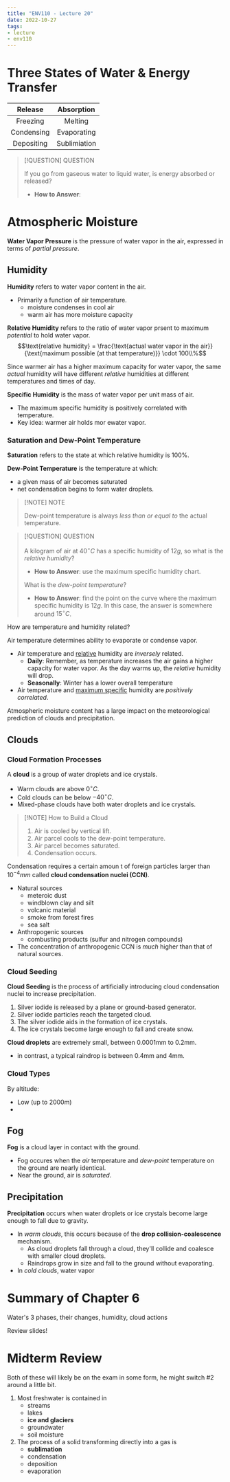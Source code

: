 ```yaml
---
title: "ENV110 - Lecture 20"
date: 2022-10-27
tags:
- lecture
- env110
---
```


# Three States of Water & Energy Transfer

| Release | Absorption |
|:-:|:-:|
| Freezing | Melting |
| Condensing | Evaporating |
| Depositing | Sublimiation |

> [!QUESTION] QUESTION
> 
> If you go from gaseous water to liquid water, is energy absorbed or released?
> 
> * **How to Answer**: 

# Atmospheric Moisture

**Water Vapor Pressure** is the pressure of water vapor in the air, expressed in terms of *partial pressure*.

## Humidity

**Humidity** refers to water vapor content in the air.

* Primarily a function of air temperature.
	* moisture condenses in cool air
	* warm air has more moisture capacity

**Relative Humidity** refers to the ratio of water vapor prsent to maximum *potential* to hold water vapor.
$$\text{relative humidity} = \frac{\text{actual water vapor in the air}}{\text{maximum possible (at that temperature)}} \cdot 100\\%$$

Since warmer air has a higher maximum capacity for water vapor, the same *actual* humidity will have different *relative* humidities at different temperatures and times of day.

**Specific Humidity** is the mass of water vapor per unit mass of air.
* The maximum specific humidity is positively correlated with temperature.
* Key idea: warmer air holds mor ewater vapor.

### Saturation and Dew-Point Temperature

**Saturation** refers to the state at which relative humidity is 100%.

**Dew-Point Temperature** is the temperature at which:
* a given mass of air becomes saturated
* net condensation begins to form water droplets.

> [!NOTE] NOTE
> 
> Dew-point temperature is always *less than or equal to* the actual temperature.


> [!QUESTION] QUESTION
> 
> A kilogram of air at $40 ^\circ C$ has a specific humidity of $12g$, so what is the *relative humidity*?
> 
> * **How to Answer**: use the maximum specific humidity chart.
> 
> What is the *dew-point temperature*?
>
> * **How to Answer**: find the point on the curve where the maximum specific humidity is $12g$. In this case, the answer is somewhere around $15 ^\circ C$.


How are temperature and humidity related?

Air temperature determines ability to evaporate or condense vapor.

* Air temperature and <u>relative</u> humidity are *inversely* related.
	* **Daily**: Remember, as temperature increases the air gains a higher capacity for water vapor. As the day warms up, the *relative* humidity will drop.
	* **Seasonally**: Winter has a lower overall temperature
* Air temperature and <u>maximum specific</u> humidity are *positively correlated*.

Atmospheric moisture content has a large impact on the meteorological prediction of clouds and precipitation.

## Clouds

### Cloud Formation Processes

A **cloud** is a group of water droplets and ice crystals.
* Warm clouds are above $0^\circ C$.
* Cold clouds can be below $-40 ^\circ C$.
* Mixed-phase clouds have both water droplets and ice crystals.


> [!NOTE] How to Build a Cloud
> 1. Air is cooled by vertical lift.
> 2. Air parcel cools to the dew-point temperature.
> 3. Air parcel becomes saturated.
> 4. Condensation occurs.

Condensation requires a certain amoun t of foreign particles larger than $10^{-4}mm$ called **cloud condensation nuclei (CCN)**.
* Natural sources
	* meteroic dust
	* windblown clay and silt
	* volcanic material
	* smoke from forest fires
	* sea salt
* Anthropogenic sources
	* combusting products (sulfur and nitrogen compounds)
* The concentration of anthropogenic CCN is *much* higher than that of natural sources.

### Cloud Seeding

**Cloud Seeding** is the process of artificially introducing cloud condensation nuclei to increase precipitation.

1. Silver iodide is released by a plane or ground-based generator.
2. Silver iodide particles reach the targeted cloud.
3. The silver iodide aids in the formation of ice crystals.
4. The ice crystals become large enough to fall and create snow.

**Cloud droplets** are extremely small, between 0.0001mm to 0.2mm.
* in contrast, a typical raindrop is between 0.4mm and 4mm.

### Cloud Types

By altitude:
* Low (up to 2000m)
* 

## Fog

**Fog** is a cloud layer in contact with the ground.

* Fog occures when the *air* temperature and *dew-point* temperature on the ground are nearly identical.
* Near the ground, air is *saturated*.

## Precipitation

**Precipitation** occurs when water droplets or ice crystals become large enough to fall due to gravity.
* In *warm clouds*, this occurs because of the **drop collision-coalescence** mechanism.
	* As cloud droplets fall through a cloud, they'll collide and coalesce with smaller cloud droplets.
	* Raindrops grow in size and fall to the ground without evaporating.
* In *cold clouds*, water vapor 

# Summary of Chapter 6

Water's 3 phases, their changes, humidity, cloud actions

Review slides!

# Midterm Review

Both of these will likely be on the exam in some form, he might switch #2 around a little bit.

1. Most freshwater is contained in
	* streams
	* lakes
	* **ice and glaciers**
	* groundwater
	* soil moisture
2. The process of a solid transforming directly into a gas is
	* **sublimation**
	* condensation
	* deposition
	* evaporation